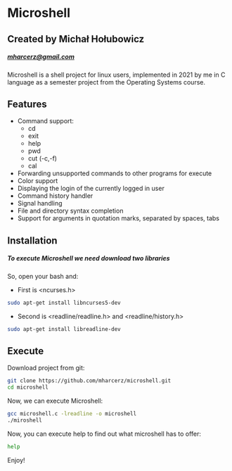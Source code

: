 # Microshell
## Created by Michał Hołubowicz
##### mharcerz@gmail.com

Microshell is a shell project for linux users, implemented in 2021 by me in C
language as a semester project from the Operating Systems course.

## Features

- Command support:
    - cd
    - exit
    - help
    - pwd
    - cut (-c,-f)
    - cal
- Forwarding unsupported commands to other programs for execute
- Color support
- Displaying the login of the currently logged in user
- Command history handler
- Signal handling
- File and directory syntax completion
- Support for arguments in quotation marks, separated by spaces, tabs


## Installation

##### To execute Microshell we need download two libraries
So, open your bash and:


- First is <ncurses.h>

```sh
sudo apt-get install libncurses5-dev
```

- Second is <readline/readline.h> and <readline/history.h>

```sh
sudo apt-get install libreadline-dev
```

## Execute

Download project from git:

```sh
git clone https://github.com/mharcerz/microshell.git
cd microshell
```

Now, we can execute Microshell:

```sh
gcc microshell.c -lreadline -o microshell
./miroshell
```

Now, you can execute help to find out what microshell has to offer:
```sh
help
```

Enjoy!

